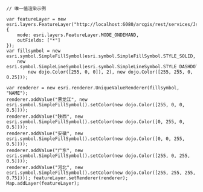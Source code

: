     // 唯一值渲染示例

    var featureLayer = new esri.layers.FeatureLayer("http://localhost:6080/arcgis/rest/services/JsMap/MapServer/9", {
        mode: esri.layers.FeatureLayer.MODE_ONDEMAND,
        outFields: ["*"]
    });
    var fillsymbol = new esri.symbol.SimpleFillSymbol(esri.symbol.SimpleFillSymbol.STYLE_SOLID,
        new esri.symbol.SimpleLineSymbol(esri.symbol.SimpleLineSymbol.STYLE_DASHDOT,
            new dojo.Color([255, 0, 0]), 2), new dojo.Color([255, 255, 0, 0.25]));

    var renderer = new esri.renderer.UniqueValueRenderer(fillsymbol, "NAME");
    renderer.addValue("黑龙江", new esri.symbol.SimpleFillSymbol().setColor(new dojo.Color([255, 0, 0, 0.5])));
    renderer.addValue("陕西", new esri.symbol.SimpleFillSymbol().setColor(new dojo.Color([0, 255, 0, 0.5])));
    renderer.addValue("安徽", new esri.symbol.SimpleFillSymbol().setColor(new dojo.Color([0, 0, 255, 0.5])));
    renderer.addValue("广东", new esri.symbol.SimpleFillSymbol().setColor(new dojo.Color([255, 0, 255, 0.5])));
    renderer.addValue("河北", new esri.symbol.SimpleFillSymbol().setColor(new dojo.Color([255, 255, 255, 0.75]))); featureLayer.setRenderer(renderer);
    Map.addLayer(featureLayer);

